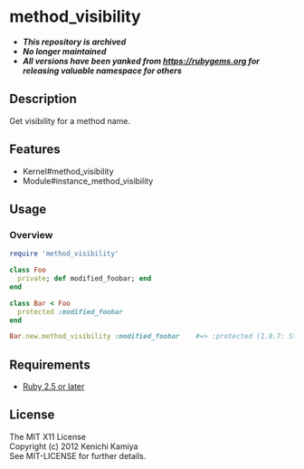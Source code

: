 method_visibility
====================

* ***This repository is archived***
* ***No longer maintained***
* ***All versions have been yanked from https://rubygems.org for releasing valuable namespace for others***

Description
-----------

Get visibility for a method name.

Features
--------

* Kernel#method_visibility
* Module#instance_method_visibility

Usage
-----

### Overview

```ruby
require 'method_visibility'

class Foo
  private; def modified_foobar; end
end

class Bar < Foo
  protected :modified_foobar
end

Bar.new.method_visibility :modified_foobar    #=> :protected (1.8.7: String, 1.9~: Symbol)
```

Requirements
-------------

* [Ruby 2.5 or later](http://travis-ci.org/#!/kachick/method_visibility)

License
--------

The MIT X11 License  
Copyright (c) 2012 Kenichi Kamiya  
See MIT-LICENSE for further details.
